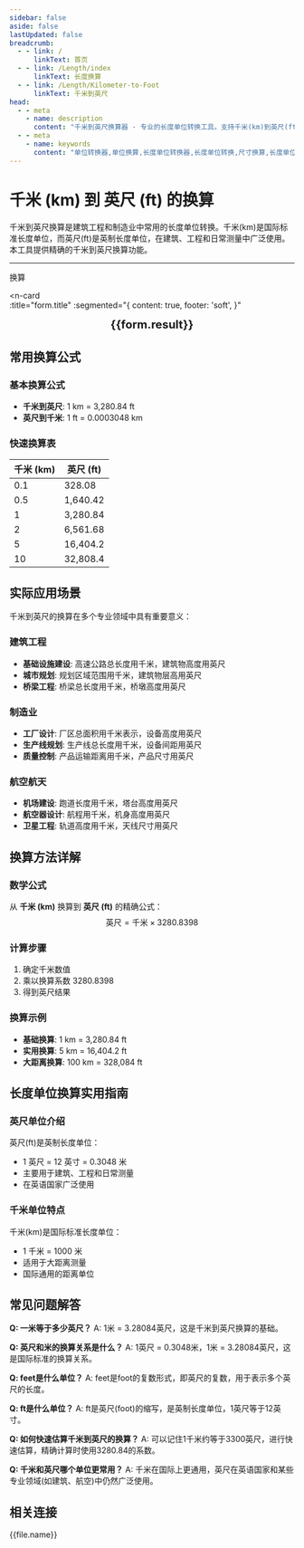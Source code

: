 ```yaml
---
sidebar: false
aside: false
lastUpdated: false
breadcrumb:
  - - link: /
      linkText: 首页
  - - link: /Length/index
      linkText: 长度换算
  - - link: /Length/Kilometer-to-Foot
      linkText: 千米到英尺
head:
  - - meta
    - name: description
      content: "千米到英尺换算器 - 专业的长度单位转换工具。支持千米(km)到英尺(ft)的精确换算，提供换算公式、实际应用场景和常见问题解答。适用于建筑工程、制造业等领域。"
  - - meta
    - name: keywords
      content: "单位转换器,单位换算,长度单位转换器,长度单位转换,尺寸换算,长度单位换算,长度单位换算表,千米到英尺,km到ft,英尺单位,英制,英尺和米换算,ft单位,英尺换算,一米等于多少英尺,英尺和米,feet是什么单位,ft是什么单位"
---
```

# 千米 (km) 到 英尺 (ft) 的换算

千米到英尺换算是建筑工程和制造业中常用的长度单位转换。千米(km)是国际标准长度单位，而英尺(ft)是英制长度单位，在建筑、工程和日常测量中广泛使用。本工具提供精确的千米到英尺换算功能。

---
<script setup>
import { onMounted, reactive, inject, ref } from 'vue'
import { NButton, NForm, NFormItem, NInput, NInputNumber, NSelect, NCard, useMessage,NGrid ,NGi } from 'naive-ui'
import { defineClientComponent } from 'vitepress'
import { Length } from '../../files';
const seoKey = ['单位转换器','单位换算','长度单位转换器','长度单位转换','尺寸换算','长度单位换算','长度单位换算表','一海里等于多少公里','一英里等于多少米','miles','海里和公里怎么换算','mile','一英里等于多少公里','英里和公里换算','米换算英尺','英尺单位','英制','英尺和英寸的换算','英尺英寸','英尺和米换算','ft单位','英尺 米','一米等于多少英尺','英尺厘米换算','英寸和英尺','ft to m','呎','英尺换算米','英尺转换','ft和m换算','六英尺','英尺和米','一英尺等于多少英寸','feet 多少米','米和英尺换算','feet是什么单位','英尺换算厘米','英制单位','英尺和英寸','英寸 厘米','一英尺','一英尺等于多少米','公尺','来源','ft是什么单位','一英尺等于多少厘米','英尺和厘米的换算','英里','foot','厘米和英寸换算','英尺和米的换算','英尺换算','ft','一英寸等于多少厘米','英寸换算','英寸和厘米的换算']
const convert = inject('convert')

const form = reactive({
  number: null,
  result: '',
  title:'千米到英尺换算',
})

const convertHandler = () => {
  if (form.number !== null && !isNaN(form.number)) {
    const convertedValue = parseFloat(form.number) * 3280.84
    form.result = `${form.number}km = ${convertedValue.toFixed(2)}ft`
  } else {
    form.result = '请输入有效的数值。'
  }
}
</script>

<n-form size="large" :model="form">
  <n-form-item label="千米 (km)">
    <n-input-number v-model:value="form.number" placeholder="输入千米" style="width: 100%" />
  </n-form-item>
  <n-form-item>
    <n-button type="info" @click="convertHandler" block>换算</n-button>
  </n-form-item>
</n-form>

<n-card  
  :title="form.title"
  :segmented="{
    content: true,
    footer: 'soft',
  }"
>
  <div  style="text-align:center;font-size:20px;">
    <strong>{{form.result}}</strong>
  </div>
    <template #footer>
    <div>
      <span v-for="item of seoKey">{{item}}，</span>
    </div>
  </template>
</n-card>

## 常用换算公式

### 基本换算公式
- **千米到英尺**: 1 km = 3,280.84 ft
- **英尺到千米**: 1 ft = 0.0003048 km

### 快速换算表
| 千米 (km) | 英尺 (ft) |
|-----------|----------|
| 0.1       | 328.08   |
| 0.5       | 1,640.42 |
| 1         | 3,280.84 |
| 2         | 6,561.68 |
| 5         | 16,404.2 |
| 10        | 32,808.4 |

## 实际应用场景

千米到英尺的换算在多个专业领域中具有重要意义：

### 建筑工程
- **基础设施建设**: 高速公路总长度用千米，建筑物高度用英尺
- **城市规划**: 规划区域范围用千米，建筑物层高用英尺
- **桥梁工程**: 桥梁总长度用千米，桥墩高度用英尺

### 制造业
- **工厂设计**: 厂区总面积用千米表示，设备高度用英尺
- **生产线规划**: 生产线总长度用千米，设备间距用英尺
- **质量控制**: 产品运输距离用千米，产品尺寸用英尺

### 航空航天
- **机场建设**: 跑道长度用千米，塔台高度用英尺
- **航空器设计**: 航程用千米，机身高度用英尺
- **卫星工程**: 轨道高度用千米，天线尺寸用英尺

## 换算方法详解

### 数学公式
从 **千米 (km)** 换算到 **英尺 (ft)** 的精确公式：
$$ \text{英尺} = \text{千米} \times 3280.8398 $$

### 计算步骤
1. 确定千米数值
2. 乘以换算系数 3280.8398
3. 得到英尺结果

### 换算示例
- **基础换算**: 1 km = 3,280.84 ft
- **实用换算**: 5 km = 16,404.2 ft
- **大距离换算**: 100 km = 328,084 ft

## 长度单位换算实用指南

### 英尺单位介绍
英尺(ft)是英制长度单位：
- 1 英尺 = 12 英寸 = 0.3048 米
- 主要用于建筑、工程和日常测量
- 在英语国家广泛使用

### 千米单位特点
千米(km)是国际标准长度单位：
- 1 千米 = 1000 米
- 适用于大距离测量
- 国际通用的距离单位

## 常见问题解答

**Q: 一米等于多少英尺？**
A: 1米 = 3.28084英尺，这是千米到英尺换算的基础。

**Q: 英尺和米的换算关系是什么？**
A: 1英尺 = 0.3048米，1米 = 3.28084英尺，这是国际标准的换算关系。

**Q: feet是什么单位？**
A: feet是foot的复数形式，即英尺的复数，用于表示多个英尺的长度。

**Q: ft是什么单位？**
A: ft是英尺(foot)的缩写，是英制长度单位，1英尺等于12英寸。

**Q: 如何快速估算千米到英尺的换算？**
A: 可以记住1千米约等于3300英尺，进行快速估算，精确计算时使用3280.84的系数。

**Q: 千米和英尺哪个单位更常用？**
A: 千米在国际上更通用，英尺在英语国家和某些专业领域(如建筑、航空)中仍然广泛使用。

## 相关连接
<n-grid x-gap="12" :cols="2">
  <n-gi v-for="(file, index) in Length" :key="index">
    <n-button
      text
      tag="a"
      :href="file.path"
      type="info"
    >
      {{file.name}}
    </n-button>
  </n-gi>
</n-grid>